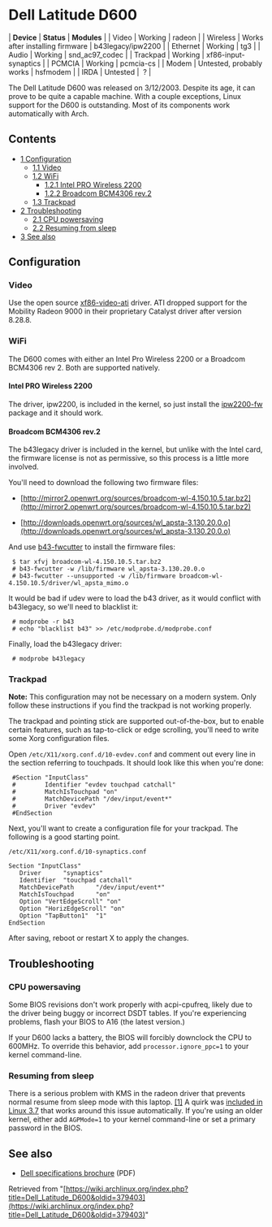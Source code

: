 # Dell Latitude D600

| **Device** | **Status** | **Modules** |
| Video | Working | radeon |
| Wireless | Works after installing firmware | b43legacy/ipw2200 |
| Ethernet | Working | tg3 |
| Audio | Working | snd_ac97_codec |
| Trackpad | Working | xf86-input-synaptics |
| PCMCIA | Working | pcmcia-cs |
| Modem | Untested, probably works | hsfmodem |
| IRDA | Untested |  ? |

The Dell Latitude D600 was released on 3/12/2003\. Despite its age, it can prove to be quite a capable machine. With a couple exceptions, Linux support for the D600 is outstanding. Most of its components work automatically with Arch.

## Contents

*   [1 Configuration](#Configuration)
    *   [1.1 Video](#Video)
    *   [1.2 WiFi](#WiFi)
        *   [1.2.1 Intel PRO Wireless 2200](#Intel_PRO_Wireless_2200)
        *   [1.2.2 Broadcom BCM4306 rev.2](#Broadcom_BCM4306_rev.2)
    *   [1.3 Trackpad](#Trackpad)
*   [2 Troubleshooting](#Troubleshooting)
    *   [2.1 CPU powersaving](#CPU_powersaving)
    *   [2.2 Resuming from sleep](#Resuming_from_sleep)
*   [3 See also](#See_also)

## Configuration

### Video

Use the open source [xf86-video-ati](https://www.archlinux.org/packages/?name=xf86-video-ati) driver. ATI dropped support for the Mobility Radeon 9000 in their proprietary Catalyst driver after version 8.28.8.

### WiFi

The D600 comes with either an Intel Pro Wireless 2200 or a Broadcom BCM4306 rev 2\. Both are supported natively.

#### Intel PRO Wireless 2200

The driver, ipw2200, is included in the kernel, so just install the [ipw2200-fw](https://www.archlinux.org/packages/?name=ipw2200-fw) package and it should work.

#### Broadcom BCM4306 rev.2

The b43legacy driver is included in the kernel, but unlike with the Intel card, the firmware license is not as permissive, so this process is a little more involved.

You'll need to download the following two firmware files:

*   [http://mirror2.openwrt.org/sources/broadcom-wl-4.150.10.5.tar.bz2](http://mirror2.openwrt.org/sources/broadcom-wl-4.150.10.5.tar.bz2)

*   [http://downloads.openwrt.org/sources/wl_apsta-3.130.20.0.o](http://downloads.openwrt.org/sources/wl_apsta-3.130.20.0.o)

And use [b43-fwcutter](https://www.archlinux.org/packages/?name=b43-fwcutter) to install the firmware files:

```
 $ tar xfvj broadcom-wl-4.150.10.5.tar.bz2
 # b43-fwcutter -w /lib/firmware wl_apsta-3.130.20.0.o
 # b43-fwcutter --unsupported -w /lib/firmware broadcom-wl-4.150.10.5/driver/wl_apsta_mimo.o

```

It would be bad if udev were to load the b43 driver, as it would conflict with b43legacy, so we'll need to blacklist it:

```
 # modprobe -r b43
 # echo "blacklist b43" >> /etc/modprobe.d/modprobe.conf

```

Finally, load the b43legacy driver:

```
 # modprobe b43legacy

```

### Trackpad

**Note:** This configuration may not be necessary on a modern system. Only follow these instructions if you find the trackpad is not working properly.

The trackpad and pointing stick are supported out-of-the-box, but to enable certain features, such as tap-to-click or edge scrolling, you'll need to write some Xorg configuration files.

Open `/etc/X11/xorg.conf.d/10-evdev.conf` and comment out every line in the section referring to touchpads. It should look like this when you're done:

```
 #Section "InputClass"
 #        Identifier "evdev touchpad catchall"
 #        MatchIsTouchpad "on"
 #        MatchDevicePath "/dev/input/event*"
 #        Driver "evdev"
 #EndSection

```

Next, you'll want to create a configuration file for your trackpad. The following is a good starting point.

 `/etc/X11/xorg.conf.d/10-synaptics.conf` 

```
Section "InputClass"
   Driver      "synaptics"
   Identifier  "touchpad catchall"
   MatchDevicePath      "/dev/input/event*"
   MatchIsTouchpad      "on"
   Option "VertEdgeScroll" "on"
   Option "HorizEdgeScroll" "on"
   Option "TapButton1"  "1"
EndSection
```

After saving, reboot or restart X to apply the changes.

## Troubleshooting

### CPU powersaving

Some BIOS revisions don't work properly with acpi-cpufreq, likely due to the driver being buggy or incorrect DSDT tables. If you're experiencing problems, flash your BIOS to A16 (the latest version.)

If your D600 lacks a battery, the BIOS will forcibly downclock the CPU to 600MHz. To override this behavior, add `processor.ignore_ppc=1` to your kernel command-line.

### Resuming from sleep

There is a serious problem with KMS in the radeon driver that prevents normal resume from sleep mode with this laptop. [[1]](https://bugzilla.redhat.com/show_bug.cgi?id=531825) A quirk was [included in Linux 3.7](https://github.com/torvalds/linux/commit/45171002b01b2e2ec4f991eca81ffd8430fd0aec) that works around this issue automatically. If you're using an older kernel, either add `AGPMode=1` to your kernel command-line or set a primary password in the BIOS.

## See also

*   [Dell specifications brochure](http://www.dell.com/downloads/us/products/latit/d600_spec.pdf) (PDF)

Retrieved from "[https://wiki.archlinux.org/index.php?title=Dell_Latitude_D600&oldid=379403](https://wiki.archlinux.org/index.php?title=Dell_Latitude_D600&oldid=379403)"